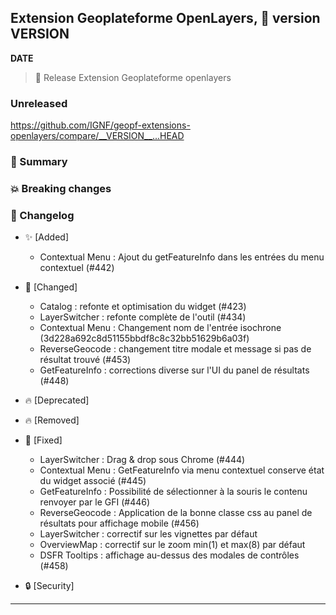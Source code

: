 ## Extension Geoplateforme OpenLayers, 🔖 version __VERSION__

__DATE__
> 🚀 Release Extension Geoplateforme openlayers

### Unreleased

<https://github.com/IGNF/geopf-extensions-openlayers/compare/__VERSION__...HEAD>

### 🎉 Summary

### 💥 Breaking changes

### 📖 Changelog

* ✨ [Added]

  - Contextual Menu : Ajout du getFeatureInfo dans les entrées du menu contextuel (#442)

* 🔨 [Changed]

  - Catalog : refonte et optimisation du widget (#423)
  - LayerSwitcher : refonte complète de l'outil (#434)
  - Contextual Menu : Changement nom de l'entrée isochrone (3d228a692c8d51155bbdf8c8c32bb51629b6a03f)
  - ReverseGeocode : changement titre modale et message si pas de résultat trouvé (#453)
  - GetFeatureInfo : corrections diverse sur l'UI du panel de résultats (#448)

* 🔥 [Deprecated]

* 🔥 [Removed]

* 🐛 [Fixed]

  - LayerSwitcher : Drag & drop sous Chrome (#444)
  - Contextual Menu : GetFeatureInfo via menu contextuel conserve état du widget associé (#445)
  - GetFeatureInfo : Possibilité de sélectionner à la souris le contenu renvoyer par le GFI (#446)
  - ReverseGeocode :  Application de la bonne classe css au panel de résultats pour affichage mobile (#456)
  - LayerSwitcher : correctif sur les vignettes par défaut
  - OverviewMap : correctif sur le zoom min(1) et max(8) par défaut
  - DSFR Tooltips : affichage au-dessus des modales de contrôles (#458)

* 🔒 [Security]


---
